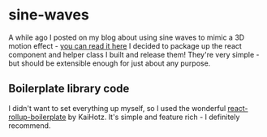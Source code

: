 # sine-waves

A while ago I posted on my blog about using sine waves to mimic a 3D motion effect - [you can read it here](https://justinebert.com/posts/sine-waves)
I decided to package up the react component and helper class I built and release them! They're very simple - but should be extensible enough for just about any purpose.

## Boilerplate library code

I didn't want to set everything up myself, so I used the wonderful [react-rollup-boilerplate](https://github.com/KaiHotz/react-rollup-boilerplate?tab=readme-ov-file) by KaiHotz. It's simple and feature rich - I definitely recommend.
